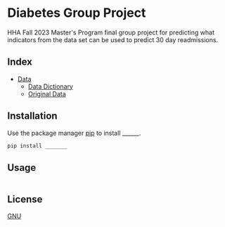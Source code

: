 # Diabetes Group Project

HHA Fall 2023 Master's Program final group project for predicting what indicators from the data set can be used to predict 30 day readmissions.

## Index

- [Data](data)
    - [Data Dictionary](data/data_dictionary.md)
    - [Original Data](data/original_data)



## Installation

Use the package manager [pip](https://pip.pypa.io/en/stable/) to install ______.

```bash
pip install _______
```

## Usage

```python

```

## License

[GNU](LICENSE)